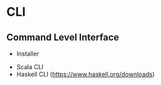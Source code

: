 # CLI

## Command Level Interface

- Installer

* Scala CLI
* Haskell CLI (https://www.haskell.org/downloads)
